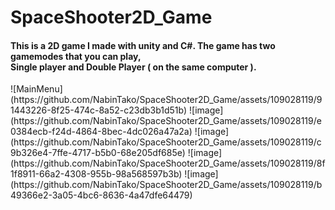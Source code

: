 # SpaceShooter2D_Game
<h4> This is a 2D game I made with unity and C#. The game has two gamemodes that you can play, <br>
Single player and Double Player ( on the same computer ). </h4>
![MainMenu](https://github.com/NabinTako/SpaceShooter2D_Game/assets/109028119/91443226-8f25-474c-8a52-c23db3b1d51b)
![image](https://github.com/NabinTako/SpaceShooter2D_Game/assets/109028119/e0384ecb-f24d-4864-8bec-4dc026a47a2a)
![image](https://github.com/NabinTako/SpaceShooter2D_Game/assets/109028119/c9b326e4-7ffe-4717-b5b0-68e205df685e)
![image](https://github.com/NabinTako/SpaceShooter2D_Game/assets/109028119/8f1f8911-66a2-4308-955b-98a568597b3b)
![image](https://github.com/NabinTako/SpaceShooter2D_Game/assets/109028119/b49366e2-3a05-4bc6-8636-4a47dfe64479)
